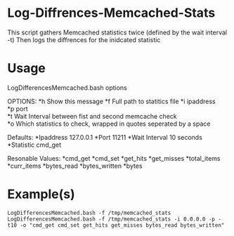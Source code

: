 Log-Diffrences-Memcached-Stats
==============================

This script gathers Memcached statistics twice (defined by the wait interval -t) Then logs the diffrences for the inidcated statistic

Usage
=====
LogDifferencesMemcached.bash options

OPTIONS:
        *h      Show this message
        *f      Full path to statitics file 
        *i      ipaddress 								
        *p      port 									
        *t      Wait Interval between fist and second memcache check 			
        *o      Which statistics to check, wrapped in quotes seperated by a space 	

Defaults:
	*Ipaddress 127.0.0.1
	*Port 11211
	*Wait Interval 10 seconds
	*Statistic cmd_get
                        
Resonable Values:
                                *cmd_get
                                *cmd_set
                                *get_hits
                                *get_misses
                                *total_items
                                *curr_items
                                *bytes_read
                                *bytes_written
                                *bytes
                        
Example(s)
=========

	LogDifferencesMemcached.bash -f /tmp/memcached_stats 
	LogDifferencesMemcached.bash -f /tmp/memcached_stats -i 0.0.0.0 -p -t10 -o "cmd_get cmd_set get_hits get_misses bytes_read bytes_written"


